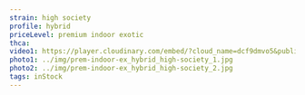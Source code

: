 ```yaml
---
strain: high society
profile: hybrid
priceLevel: premium indoor exotic
thca:
video1: https://player.cloudinary.com/embed/?cloud_name=dcf9dmvo5&public_id=aa-indoor_hybrid_high-society_1_gb9z7y&profile=flower
photo1: ../img/prem-indoor-ex_hybrid_high-society_1.jpg
photo2: ../img/prem-indoor-ex_hybrid_high-society_2.jpg
tags: inStock
---
```

